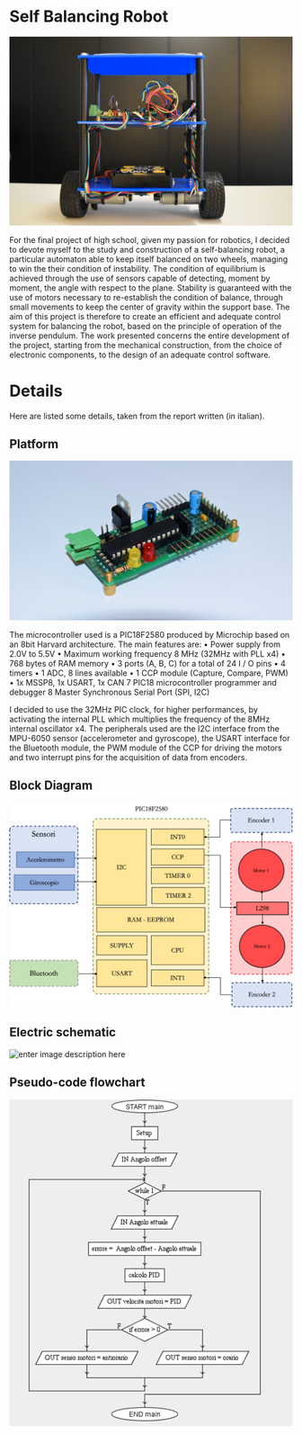# Self Balancing Robot

![enter image description here](https://github.com/hamzahaddaoui/Self-Balancing-Robot/blob/main/Pictures/Picture%203.png)

For the final project of high school, given my passion for robotics, I decided to devote myself to the study and construction of a self-balancing robot, a particular automaton able to keep itself balanced on two wheels, managing to win the their condition of instability. 
The condition of equilibrium is achieved through the use of sensors capable of detecting, moment by moment, the angle with respect to the plane. Stability is guaranteed with the use of motors necessary to re-establish the condition of balance, through small movements to keep the center of gravity within the support base.
The aim of this project is therefore to create an efficient and adequate control system for balancing the robot, based on the principle of operation of the inverse pendulum.
The work presented concerns the entire development of the project, starting from the mechanical construction, from the choice of electronic components, to the design of an adequate control software.



# Details
Here are listed some details, taken from the report written (in italian).

## Platform
![enter image description here](https://github.com/hamzahaddaoui/Self-Balancing-Robot/blob/main/Pictures/Picture%204.png)

The microcontroller used is a PIC18F2580 produced by Microchip based on an 8bit Harvard architecture. The main features are:
• Power supply from 2.0V to 5.5V
• Maximum working frequency 8 MHz (32MHz with PLL x4)
• 768 bytes of RAM memory
• 3 ports (A, B, C) for a total of 24 I / O pins
• 4 timers
• 1 ADC, 8 lines available
• 1 CCP module (Capture, Compare, PWM)
• 1x MSSP8, 1x USART, 1x CAN
7 PIC18 microcontroller programmer and debugger 8 Master Synchronous Serial Port (SPI, I2C)
  
I decided to use the 32MHz PIC clock, for higher performances, by activating the internal PLL which multiplies the frequency of the 8MHz internal oscillator x4.
The peripherals used are the I2C interface from the MPU-6050 sensor (accelerometer and gyroscope), the USART interface for the Bluetooth module, the PWM module of the CCP for driving the motors and two interrupt pins for the acquisition of data from encoders.

## Block Diagram
![enter image description here](https://github.com/hamzahaddaoui/Self-Balancing-Robot/blob/main/Pictures/Picture%202.png)

## Electric schematic
![enter image description here](https://github.com/hamzahaddaoui/Self-Balancing-Robot/blob/main/Pictures/Schematic.png)

## Pseudo-code flowchart
![enter image description here](https://github.com/hamzahaddaoui/Self-Balancing-Robot/blob/main/Pictures/Pseudocode.png)




